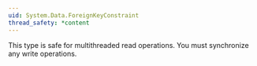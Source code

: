 ```yaml
---
uid: System.Data.ForeignKeyConstraint
thread_safety: *content
---
```


This type is safe for multithreaded read operations. You must synchronize any write operations.


